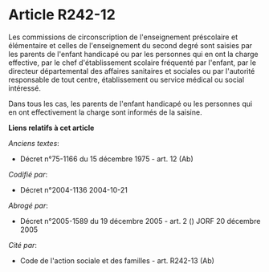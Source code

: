 # Article R242-12

Les commissions de circonscription de l'enseignement préscolaire et élémentaire et celles de l'enseignement du second degré
sont saisies par les parents de l'enfant handicapé ou par les personnes qui en ont la charge effective, par le chef
d'établissement scolaire fréquenté par l'enfant, par le directeur départemental des affaires sanitaires et sociales ou par
l'autorité responsable de tout centre, établissement ou service médical ou social intéressé.

Dans tous les cas, les parents de l'enfant handicapé ou les personnes qui en ont effectivement la charge sont informés de la
saisine.

**Liens relatifs à cet article**

_Anciens textes_:

  - Décret n°75-1166 du 15 décembre 1975 - art. 12 (Ab)

_Codifié par_:

  - Décret n°2004-1136 2004-10-21

_Abrogé par_:

  - Décret n°2005-1589 du 19 décembre 2005 - art. 2 () JORF 20 décembre 2005

_Cité par_:

  - Code de l'action sociale et des familles - art. R242-13 (Ab)

